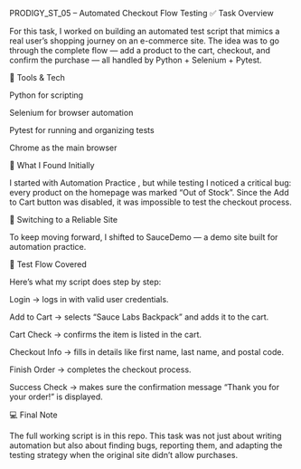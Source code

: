 PRODIGY_ST_05 – Automated Checkout Flow Testing
✅ Task Overview

For this task, I worked on building an automated test script that mimics a real user’s shopping journey on an e-commerce site. The idea was to go through the complete flow — add a product to the cart, checkout, and confirm the purchase — all handled by Python + Selenium + Pytest.

🔧 Tools & Tech

Python for scripting

Selenium for browser automation

Pytest for running and organizing tests

Chrome as the main browser

🛑 What I Found Initially

I started with Automation Practice
, but while testing I noticed a critical bug: every product on the homepage was marked “Out of Stock”. Since the Add to Cart button was disabled, it was impossible to test the checkout process.

🔄 Switching to a Reliable Site

To keep moving forward, I shifted to SauceDemo
 — a demo site built for automation practice.

🧪 Test Flow Covered

Here’s what my script does step by step:

Login → logs in with valid user credentials.

Add to Cart → selects “Sauce Labs Backpack” and adds it to the cart.

Cart Check → confirms the item is listed in the cart.

Checkout Info → fills in details like first name, last name, and postal code.

Finish Order → completes the checkout process.

Success Check → makes sure the confirmation message “Thank you for your order!” is displayed.

💻 Final Note

The full working script is in this repo. This task was not just about writing automation but also about finding bugs, reporting them, and adapting the testing strategy when the original site didn’t allow purchases.
